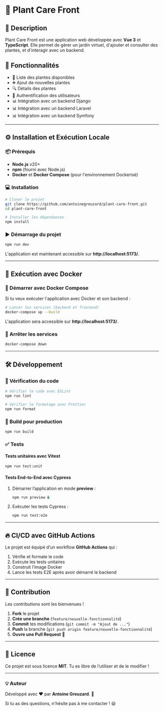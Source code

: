 # 🌿 Plant Care Front

## 📌 Description
Plant Care Front est une application web développée avec **Vue 3** et **TypeScript**. Elle permet de gérer un jardin virtuel, d'ajouter et consulter des plantes, et d'interagir avec un backend.

## 🚀 Fonctionnalités
- 📜 Liste des plantes disponibles
- ➕ Ajout de nouvelles plantes
- 🔍 Détails des plantes
- 🔐 Authentification des utilisateurs
- 📊 Intégration avec un backend Django
- 📊 Intégration avec un backend Laravel
- 📊 Intégration avec un backend Symfony

---

## ⚙️ Installation et Exécution Locale

### 📦 Prérequis
- **Node.js** v20+
- **npm** (fourni avec Node.js)
- **Docker** et **Docker Compose** (pour l'environnement Dockerisé)

### 💻 Installation
```sh
# Cloner le projet
git clone https://github.com/antoinegreuzard/plant-care-front.git
cd plant-care-front

# Installer les dépendances
npm install
```

### ▶️ Démarrage du projet
```sh
npm run dev
```
L'application est maintenant accessible sur **http://localhost:5173/**.

---

## 🐳 Exécution avec Docker

### 🚀 Démarrer avec Docker Compose
Si tu veux exécuter l'application avec Docker et son backend :

```sh
# Lancer les services (backend et frontend)
docker-compose up --build
```
L'application sera accessible sur **http://localhost:5173/**.

### 🛑 Arrêter les services
```sh
docker-compose down
```

---

## 🛠️ Développement

### 🔎 Vérification du code
```sh
# Vérifier le code avec ESLint
npm run lint

# Vérifier le formatage avec Prettier
npm run format
```

### 🚀 Build pour production
```sh
npm run build
```

### ✅ Tests
#### Tests unitaires avec Vitest
```sh
npm run test:unit
```
#### Tests End-to-End avec Cypress
1. Démarrer l’application en mode **preview** :
   ```sh
   npm run preview &
   ```
2. Exécuter les tests Cypress :
   ```sh
   npm run test:e2e
   ```

---

## 🔥 CI/CD avec GitHub Actions
Le projet est équipé d’un workflow **GitHub Actions** qui :
1. Vérifie et formate le code
2. Exécute les tests unitaires
3. Construit l’image Docker
4. Lance les tests E2E après avoir démarré le backend

---

## 🤝 Contribution
Les contributions sont les bienvenues !
1. **Fork** le projet
2. **Crée une branche** (`feature/nouvelle-fonctionnalité`)
3. **Commit** tes modifications (`git commit -m "Ajout de ..."`)
4. **Push** la branche (`git push origin feature/nouvelle-fonctionnalité`)
5. **Ouvre une Pull Request** 🚀

---

## 📄 Licence
Ce projet est sous licence **MIT**. Tu es libre de l’utiliser et de le modifier !

---

### 💡 Auteur
Développé avec ❤️ par **Antoine Greuzard**. 🚀

Si tu as des questions, n'hésite pas à me contacter ! 😃

